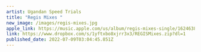 ```yaml
---
artist: Ugandan Speed Trials
title: "Regis Mixes "
new_image: /images/regis-mixes.jpg
apple_link: https://music.apple.com/us/album/regis-mixes-single/1624638207
link: https://www.dropbox.com/s/1yftxbo8xjrr3x3/REGISMixes.zip?dl=1
published_date: 2022-07-09T03:04:45.851Z
---
```

